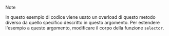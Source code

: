 > [!NOTE]
>  In questo esempio di codice viene usato un overload di questo metodo diverso da quello specifico descritto in questo argomento. Per estendere l'esempio a questo argomento, modificare il corpo della funzione `selector`.
